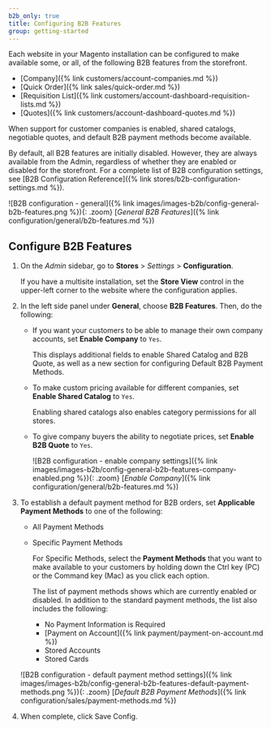 ```yaml
---
b2b_only: true
title: Configuring B2B Features
group: getting-started
---
```


Each website in your Magento installation can be configured to make available some, or all, of the following B2B features from the storefront.

- [Company]({% link customers/account-companies.md %})
- [Quick Order]({% link sales/quick-order.md %})
- [Requisition List]({% link customers/account-dashboard-requisition-lists.md %})
- [Quotes]({% link customers/account-dashboard-quotes.md %})

When support for customer companies is enabled, shared catalogs, negotiable quotes, and default B2B payment methods become available.

By default, all B2B features are initially disabled. However, they are always available from the Admin, regardless of whether they are enabled or disabled for the storefront. For a complete list of B2B configuration settings, see [B2B Configuration Reference]({% link stores/b2b-configuration-settings.md %}).

![B2B configuration - general]({% link images/images-b2b/config-general-b2b-features.png %}){: .zoom}
[_General B2B Features_]({% link configuration/general/b2b-features.md %})

## Configure B2B Features

1. On the _Admin_ sidebar, go to **Stores** > _Settings_ > **Configuration**.

    If you have a multisite installation, set the **Store View** control in the upper-left corner to the website where the configuration applies.

1. In the left side panel under **General**, choose **B2B Features**. Then, do the following:

    - If you want your customers to be able to manage their own company accounts, set **Enable Company** to `Yes`.

      This displays additional fields to enable Shared Catalog and B2B Quote, as well as a new section for configuring Default B2B Payment Methods.

    - To make custom pricing available for different companies, set **Enable Shared Catalog** to `Yes`.

      Enabling shared catalogs also enables category permissions for all stores.

    - To give company buyers the ability to negotiate prices, set **Enable B2B Quote** to `Yes`.

      ![B2B configuration - enable company settings]({% link images/images-b2b/config-general-b2b-features-company-enabled.png %}){: .zoom}
      [_Enable Company_]({% link configuration/general/b2b-features.md %})

1. To establish a default payment method for B2B orders, set **Applicable Payment Methods** to one of the following:

    - All Payment Methods

    - Specific Payment Methods

      For Specific Methods, select the **Payment Methods** that you want to make available to your customers by holding down the Ctrl key (PC) or the Command key (Mac) as you click each option.

      The list of payment methods shows which are currently enabled or disabled. In addition to the standard payment methods, the list also includes the following:

      - No Payment Information is Required
      - [Payment on Account]({% link payment/payment-on-account.md %})
      - Stored Accounts
      - Stored Cards

    ![B2B configuration - default payment method settings]({% link images/images-b2b/config-general-b2b-features-default-payment-methods.png %}){: .zoom}
    [_Default B2B Payment Methods_]({% link configuration/sales/payment-methods.md %})

1. When complete, click <span class="btn">Save Config</span>.
